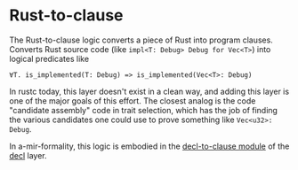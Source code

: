# Rust-to-clause


The Rust-to-clause logic converts a piece of Rust into program clauses. Converts Rust source code (like `impl<T: Debug> Debug for Vec<T>`) into logical predicates like

```
∀T. is_implemented(T: Debug) => is_implemented(Vec<T>: Debug)
```

In rustc today, this layer doesn't exist in a clean way, and adding this layer is one of the major goals of this effort. The closest analog is the code "candidate assembly" code in trait selection, which has the job of finding the various candidates one could use to prove something like `Vec<u32>: Debug`.

In a-mir-formality, this logic is embodied in the [decl-to-clause module](https://github.com/nikomatsakis/a-mir-formality/blob/main/racket-src/decl/decl-to-clause.rkt) of the [decl](https://github.com/nikomatsakis/a-mir-formality/blob/main/racket-src/decl/) layer.